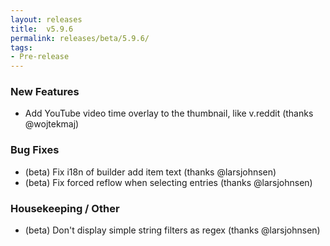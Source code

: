 ```yaml
---
layout: releases
title:  v5.9.6
permalink: releases/beta/5.9.6/
tags:
- Pre-release
---
```


### New Features

- Add YouTube video time overlay to the thumbnail, like v.reddit (thanks @wojtekmaj)

### Bug Fixes

- (beta) Fix i18n of builder add item text (thanks @larsjohnsen)
- (beta) Fix forced reflow when selecting entries (thanks @larsjohnsen)

### Housekeeping / Other

- (beta) Don't display simple string filters as regex (thanks @larsjohnsen)
